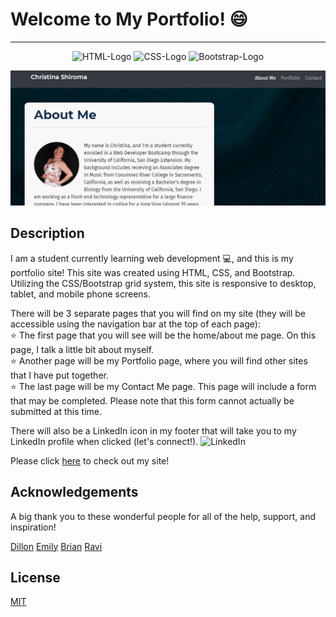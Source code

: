# Welcome to My Portfolio! 😄

* * *


<p align="center">
  <img src="https://img.shields.io/badge/html5%20-%23E34F26.svg?&style=for-the-badge&logo=html5&logoColor=white" alt="HTML-Logo">
  <img src="https://img.shields.io/badge/css3%20-%231572B6.svg?&style=for-the-badge&logo=css3&logoColor=white" alt="CSS-Logo">
  <img src="https://img.shields.io/badge/bootstrap%20-%23563D7C.svg?&style=for-the-badge&logo=bootstrap&logoColor=white" alt="Bootstrap-Logo">
</p>

![screenshot](./assets/images/screenshot-for-readme.png)

## Description

I am a student currently learning web development 💻, and this is my portfolio site!  This site was created using HTML, CSS, and Bootstrap.  Utilizing the CSS/Bootstrap grid system, this site is responsive to desktop, tablet, and mobile phone screens.

There will be 3 separate pages that you will find on my site (they will be accessible using the navigation bar at the top of each page):\
⭐ The first page that you will see will be the home/about me page.  On this page, I talk a little bit about myself.\
⭐ Another page will be my Portfolio page, where you will find other sites that I have put together.\
⭐ The last page will be my Contact Me page.  This page will include a form that may be completed.  Please note that this form cannot actually be submitted at this time.

There will also be a LinkedIn icon in my footer that will take you to my LinkedIn profile when clicked (let's connect!). ![LinkedIn](https://img.shields.io/badge/linkedin-%230077B5.svg?&style=for-the-badge&logo=linkedin&logoColor=white) 

Please click [here](https://christina2021.github.io/My-Portfolio/) to check out my site! 

## Acknowledgements

A big thank you to these wonderful people for all of the help, support, and inspiration!

[Dillon](https://github.com/dillonhoban) [Emily](https://github.com/ethomas22) [Brian](https://github.com/btparker70) [Ravi](https://github.com/ravifindravicom)

## License
[MIT](https://choosealicense.com/licenses/mit/#)